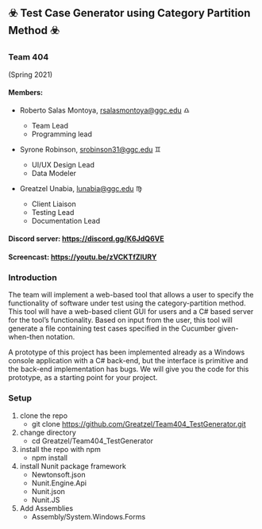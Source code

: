 ## 	:biohazard: Test Case Generator using Category Partition Method 	:biohazard:

### Team 404 
   (Spring 2021)

#### Members:

* Roberto Salas Montoya, rsalasmontoya@ggc.edu :libra:
  * Team Lead
  * Programming lead
  
  
* Syrone Robinson, srobinson31@ggc.edu :gemini:
  * UI/UX Design Lead
  * Data Modeler


* Greatzel Unabia, lunabia@ggc.edu :virgo:
  * Client Liaison
  * Testing Lead
  * Documentation Lead
  
  
#### Discord server: https://discord.gg/K6JdQ6VE
#### Screencast: https://youtu.be/zVCKTfZlURY

### Introduction
The team will implement a web-based tool that allows a user to specify the functionality of software under test using the category-partition method. This tool will have a web-based client GUI for users and a C# based server for the tool’s functionality. Based on input from the user, this tool will generate a file containing test cases specified in the Cucumber given-when-then notation.

A prototype of this project has been implemented already as a Windows console application with a C# back-end, but the interface is primitive and the back-end implementation has bugs. We will give you the code for this prototype, as a starting point for your project.

### Setup
   1. clone the repo
      * git clone https://github.com/Greatzel/Team404_TestGenerator.git
   2. change directory
       * cd Greatzel/Team404_TestGenerator
   3. install the repo with npm
      * npm install
   4. install Nunit package framework
      * Newtonsoft.json
      * Nunit.Engine.Api
      * Nunit.json
      * Nunit.JS
   5. Add Assemblies
      * Assembly/System.Windows.Forms
